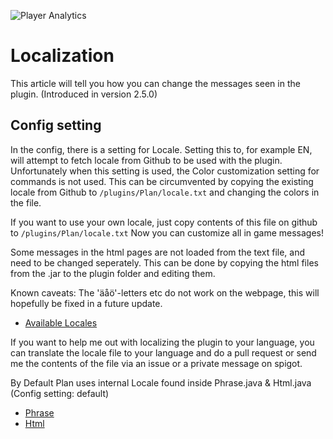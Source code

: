![Player Analytics](https://puu.sh/t8vin.png)
# Localization

This article will tell you how you can change the messages seen in the plugin.
(Introduced in version 2.5.0)

## Config setting
In the config, there is a setting for Locale.
Setting this to, for example EN, will attempt to fetch locale from Github to be used with the plugin. 
Unfortunately when this setting is used, the Color customization setting for commands is not used. This can be circumvented by copying the existing locale from Github to `/plugins/Plan/locale.txt` and changing the colors in the file.

If you want to use your own locale, just copy contents of this file on github to `/plugins/Plan/locale.txt`
Now you can customize all in game messages!

Some messages in the html pages are not loaded from the text file, and need to be changed seperately.
This can be done by copying the html files from the .jar to the plugin folder and editing them.

Known caveats:
The 'äåö'-letters etc do not work on the webpage, this will hopefully be fixed in a future update.

- [Available Locales](https://github.com/Rsl1122/Plan-PlayerAnalytics/tree/master/Plan/localization)

If you want to help me out with localizing the plugin to your language, you can translate the locale file to your language and do a pull request or send me the contents of the file via an issue or a private message on spigot.

By Default Plan uses internal Locale found inside Phrase.java & Html.java (Config setting: default)

- [Phrase](https://github.com/Rsl1122/Plan-PlayerAnalytics/blob/master/Plan/src/main/java/com/djrapitops/plan/Phrase.java)
- [Html](https://github.com/Rsl1122/Plan-PlayerAnalytics/blob/master/Plan/src/main/java/com/djrapitops/plan/ui/Html.java)
